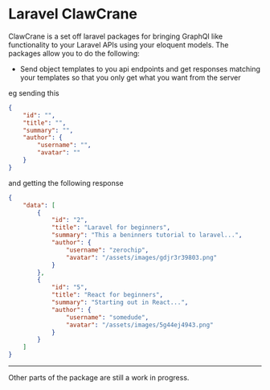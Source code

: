 # Laravel ClawCrane

ClawCrane is a set off laravel packages for bringing GraphQl like functionality to your Laravel APIs using your eloquent models. The packages allow you to do the following:

- Send object templates to you api endpoints and get responses matching your templates so that you only get what you want from the server

eg sending this

```json
{
    "id": "",
    "title": "",
    "summary": "",
    "author": {
        "username": "",
        "avatar": ""
    }
}
```
and getting the following response

```json
{
    "data": [
        {
            "id": "2",
            "title": "Laravel for beginners",
            "summary": "This a beninners tutorial to laravel...",
            "author": {
                "username": "zerochip",
                "avatar": "/assets/images/gdjr3r39803.png"
            }
        },
        {
            "id": "5",
            "title": "React for beginners",
            "summary": "Starting out in React...",
            "author": {
                "username": "somedude",
                "avatar": "/assets/images/5g44ej4943.png"
            }
        }
    ]
}
```

----

Other parts of the package are still a work in progress.
